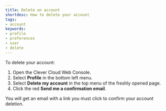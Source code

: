 ```yaml
---
title: Delete an account
shortdesc: How to delete your account
tags:
- account
keywords:
- profile
- preferences
- user
- delete
---
```


To delete your account:
1. Open the Clever Cloud Web Console.
2. Select **Profile** in the bottom left menu.
3. Select **Delete my account** in the top menu of the freshly opened page.
4. Click the red **Send me a confirmation email**.

You will get an email with a link you must click to confirm your account deletion.
